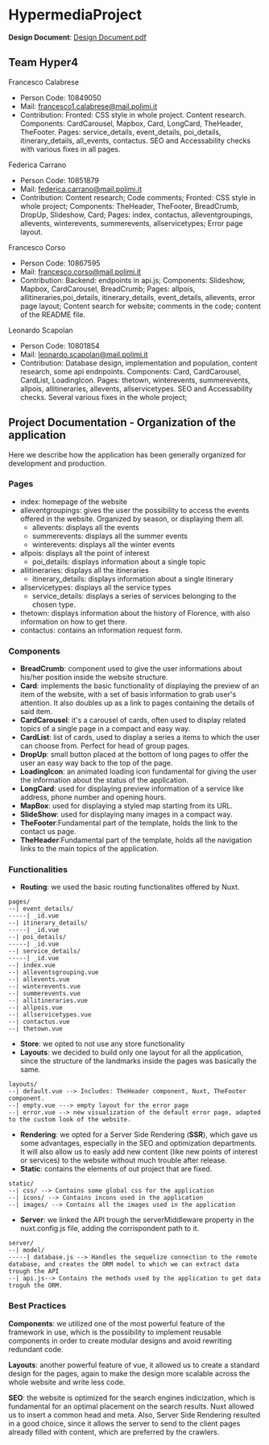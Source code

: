 # HypermediaProject 
[comment]: <**LINK of the WEBSITE**: https://hyper4hypermediaproject.herokuapp.com>
**Design Document**: [Design Document.pdf](https://github.com/LeonardoScapolanMI/HypermediaProject/blob/f872dbe0650eb8feeae9f8054a53e40d061b9477/Design%20Document.pdf)

## Team Hyper4
Francesco Calabrese
 - Person Code: 10849050
 - Mail: francesco1.calabrese@mail.polimi.it
 - Contribution: Fronted: CSS style in whole project. Content research. Components: CardCarousel, Mapbox, Card, LongCard, TheHeader, TheFooter. Pages: service_details, event_details, poi_details, itinerary_details, all_events, contactus. SEO and Accessability checks with various fixes in all pages.
 
Federica Carrano
 - Person Code: 10851879
 - Mail: federica.carrano@mail.polimi.it
 - Contribution: Content research; Code comments; Fronted: CSS style in whole project; Components: TheHeader, TheFooter, BreadCrumb, DropUp, Slideshow, Card; Pages: index, contactus, alleventgroupings, allevents, winterevents, summerevents, allservicetypes; Error page layout.
 
Francesco Corso
 - Person Code: 10867595
 - Mail: francesco.corso@mail.polimi.it
 - Contribution: Backend: endpoints in api.js; Components: Slideshow, Mapbox, CardCarousel, BreadCrumb; Pages: allpois, allitineraries,poi_details, itinerary_details, event_details, allevents, error page layout; Content search for website; comments in the code; content of the README file.
 
Leonardo Scapolan
 - Person Code: 10801854
 - Mail: leonardo.scapolan@mail.polimi.it
 - Contribution: Database design, implementation and population, content research, some api endnpoints. Components: Card, CardCarousel, CardList, LoadingIcon. Pages: thetown, winterevents, summerevents, allpois, allitineraries, allevents, allservicetypes. SEO and Accessability checks. Several various fixes in the whole project;
 
## Project Documentation - Organization of the application
Here we describe how the application has been generally organized for development and production.
### Pages
- index: homepage of the website
- alleventgroupings: gives the user the possibility to access the events offered in the website. Organized by season, or displaying them all.
  - allevents: displays all the events
  - summerevents: displays all the summer events
  - winterevents: displays all the winter events
- allpois: displays all the point of interest
  - poi_details: displays information about a single topic 
- allitineraries: displays all the itineraries
  - itinerary_details: displays information about a single itinerary
- allservicetypes: displays all the service types
  - service_details: displays a series of services belonging to the chosen type.
- thetown: displays information about the history of Florence, with also information on how to get there.
- contactus: contains an information request form.

### Components
- **BreadCrumb**: component used to give the user informations about his/her position inside the website structure.
- **Card**: implements the basic functionality of displaying the preview of an item of the website, with a set of basis information to grab user's attention. It also doubles up as a link to pages containing the details of said item.
- **CardCarousel**: it's a carousel of cards, often used to display related topics of a single page in a compact and easy way.
- **CardList**: list of cards, used to display a series a items to which the user can choose from. Perfect for head of group pages.
- **DropUp**: small button placed at the bottom of long pages to offer the user an easy way back to the top of the page.
- **LoadingIcon**: an animated loading icon fundamental for giving the user the information about the status of the application.
- **LongCard**: used for displaying preview information of a service like address, phone number and opening hours.
- **MapBox**: used for displaying a styled map starting from its URL.
- **SlideShow**: used for displaying many images in a compact way.
- **TheFooter**:Fundamental part of the template, holds the link to the contact us page.
- **TheHeader**:Fundamental part of the template, holds all the navigation links to the main topics of the application.

### Functionalities
- **Routing**: we used the basic routing functionalites offered by Nuxt.
```
pages/
--| event_details/
-----| _id.vue
--| itinerary_details/
-----| _id.vue
--| poi_details/
-----| _id.vue
--| service_details/
-----| _id.vue
--| index.vue
--| alleventsgrouping.vue
--| allevents.vue
--| winterevents.vue
--| summerevents.vue
--| allitineraries.vue
--| allpois.vue
--| allservicetypes.vue
--| contactus.vue
--| thetown.vue
```
- **Store**: we opted to not use any store functionality
- **Layouts**: we decided to build only one layout for all the application, since the structure of the landmarks inside the pages was basically the same. 
```
layouts/
--| default.vue --> Includes: TheHeader component, Nuxt, TheFooter component.
--| empty.vue ---> empty layout for the error page
--| error.vue --> new visualization of the default error page, adapted to the custom look of the website.
```
- **Rendering**: we opted for a Server Side Rendering (**SSR**), which gave us some advantages, especially in the SEO and optimization departments. It will also allow us to easly add new content (like new points of interest or services) to the website without much trouble after release.
- **Static**: contains the elements of out project that are fixed.
```
static/
--| css/ --> Contains some global css for the application
--| icons/ --> Contains incons used in the application
--| images/ --> Contains all the images used in the application
```
- **Server**: we linked the API trough the serverMiddleware property in the nuxt.config.js file, adding the corrispondent path to it.
```
server/
--| model/ 
-----| database.js --> Handles the sequelize connection to the remote database, and creates the ORM model to which we can extract data trough the API
--| api.js--> Contains the methods used by the application to get data troguh the ORM. 
```
### Best Practices 
**Components**: we utilized one of the most powerful feature of the framework in use, which is the possibility to implement reusable components in order to create modular designs and avoid rewriting redundant code.

**Layouts**: another powerful feature of vue, it allowed us to create a standard design for the pages, again to make the design more scalable across the whole website and write less code.

**SEO**: the website is optimized for the search engines indicization, which is fundamental for an optimal placement on the search results. Nuxt allowed us to insert a common head and meta. Also, Server Side Rendering resulted in a good choice, since it allows the server to send to the client pages already filled with content, which are preferred by the crawlers.
